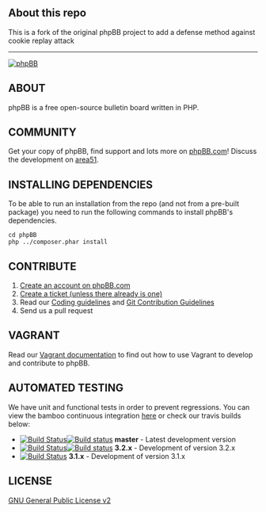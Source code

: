## About this repo

This is a fork of the original phpBB project to add a defense method against cookie replay attack

------

[![phpBB](https://www.phpbb.com/theme/images/logos/blue/160x52.png)](http://www.phpbb.com)

## ABOUT

phpBB is a free open-source bulletin board written in PHP.

## COMMUNITY

Get your copy of phpBB, find support and lots more on [phpBB.com](http://www.phpbb.com)! Discuss the development on [area51](http://area51.phpbb.com/phpBB/index.php).

## INSTALLING DEPENDENCIES

To be able to run an installation from the repo (and not from a pre-built package) you need to run the following commands to install phpBB's dependencies.

	cd phpBB
	php ../composer.phar install


## CONTRIBUTE

1. [Create an account on phpBB.com](http://www.phpbb.com/community/ucp.php?mode=register)
2. [Create a ticket (unless there already is one)](http://tracker.phpbb.com/secure/CreateIssue!default.jspa)
3. Read our [Coding guidelines](https://area51.phpbb.com/docs/dev/development/coding_guidelines.html) and [Git Contribution Guidelines](https://area51.phpbb.com/docs/dev/development/git.html)
4. Send us a pull request

## VAGRANT

Read our [Vagrant documentation](phpBB/docs/vagrant.md) to find out how to use Vagrant to develop and contribute to phpBB.

## AUTOMATED TESTING

We have unit and functional tests in order to prevent regressions. You can view the bamboo continuous integration [here](https://bamboo.phpbb.com) or check our travis builds below:

* [![Build Status](https://travis-ci.org/phpbb/phpbb.svg?branch=master)](http://travis-ci.org/phpbb/phpbb)[![Build status](https://ci.appveyor.com/api/projects/status/8g98ybngd2f3axy1/branch/master?svg=true)](https://ci.appveyor.com/project/phpBB/phpbb/branch/master) **master** - Latest development version
* [![Build Status](https://travis-ci.org/phpbb/phpbb.svg?branch=3.2.x)](http://travis-ci.org/phpbb/phpbb)[![Build status](https://ci.appveyor.com/api/projects/status/8g98ybngd2f3axy1/branch/3.2.x?svg=true)](https://ci.appveyor.com/project/phpBB/phpbb/branch/3.2.x) **3.2.x** - Development of version 3.2.x
* [![Build Status](https://travis-ci.org/phpbb/phpbb.svg?branch=3.1.x)](http://travis-ci.org/phpbb/phpbb) **3.1.x** - Development of version 3.1.x

## LICENSE

[GNU General Public License v2](http://opensource.org/licenses/gpl-2.0.php)
